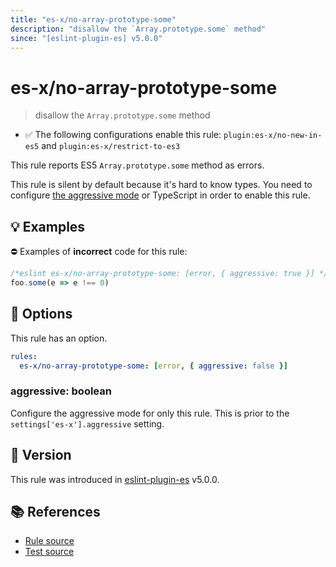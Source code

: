 ```yaml
---
title: "es-x/no-array-prototype-some"
description: "disallow the `Array.prototype.some` method"
since: "[eslint-plugin-es] v5.0.0"
---
```


# es-x/no-array-prototype-some
> disallow the `Array.prototype.some` method

- ✅ The following configurations enable this rule: `plugin:es-x/no-new-in-es5` and `plugin:es-x/restrict-to-es3`

This rule reports ES5 `Array.prototype.some` method as errors.

This rule is silent by default because it's hard to know types. You need to configure [the aggressive mode](../#the-aggressive-mode) or TypeScript in order to enable this rule.

## 💡 Examples

⛔ Examples of **incorrect** code for this rule:

<eslint-playground type="bad">

```js
/*eslint es-x/no-array-prototype-some: [error, { aggressive: true }] */
foo.some(e => e !== 0)
```

</eslint-playground>

## 🔧 Options

This rule has an option.

```yml
rules:
  es-x/no-array-prototype-some: [error, { aggressive: false }]
```

### aggressive: boolean

Configure the aggressive mode for only this rule.
This is prior to the `settings['es-x'].aggressive` setting.

## 🚀 Version

This rule was introduced in [eslint-plugin-es] v5.0.0.

[eslint-plugin-es]: https://github.com/mysticatea/eslint-plugin-es

## 📚 References

- [Rule source](https://github.com/eslint-community/eslint-plugin-es-x/blob/master/lib/rules/no-array-prototype-some.js)
- [Test source](https://github.com/eslint-community/eslint-plugin-es-x/blob/master/tests/lib/rules/no-array-prototype-some.js)
